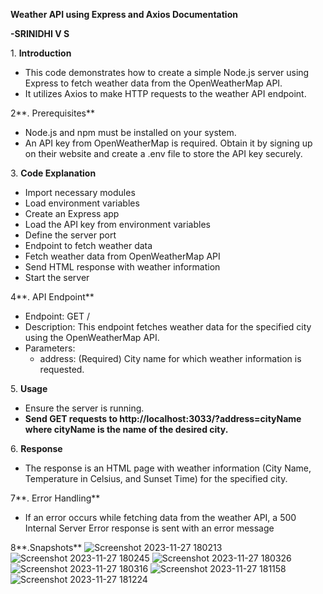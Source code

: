**Weather API using Express and Axios Documentation**

**-SRINIDHI V S**

1\. **Introduction**

- This code demonstrates how to create a simple Node.js server using Express to fetch weather data from the OpenWeatherMap API.
- It utilizes Axios to make HTTP requests to the weather API endpoint.

2\**. Prerequisites**

- Node.js and npm must be installed on your system.
- An API key from OpenWeatherMap is required. Obtain it by signing up on their website and create a .env file to store the API key securely.

3\. **Code Explanation**

- Import necessary modules 
- Load environment variables
- Create an Express app 
- Load the API key from environment variables 
- Define the server port 
- Endpoint to fetch weather data 
- Fetch weather data from OpenWeatherMap API 
- Send HTML response with weather information 
- Start the server 

4\**. API Endpoint**

- Endpoint: GET /
- Description: This endpoint fetches weather data for the specified city using the OpenWeatherMap API.
- Parameters:
  - address: (Required) City name for which weather information is requested.

5\. **Usage**

- Ensure the server is running.
- **Send GET requests to http://localhost:3033/?address=cityName where cityName is the name of the desired city.**

6\. **Response**

- The response is an HTML page with weather information (City Name, Temperature in Celsius, and Sunset Time) for the specified city.

7\**. Error Handling**

- If an error occurs while fetching data from the weather API, a 500 Internal Server Error response is sent with an error message
  
8\**.Snapshots**
![Screenshot 2023-11-27 180213](https://github.com/SrinidhiVS/API-for-weather-forecast/assets/125716129/8b5f6a8f-0197-44ae-8013-f7cf932f2e52)
![Screenshot 2023-11-27 180245](https://github.com/SrinidhiVS/API-for-weather-forecast/assets/125716129/cfc446d1-2bc4-4d09-883d-c4e4ff9073fc)
![Screenshot 2023-11-27 180326](https://github.com/SrinidhiVS/API-for-weather-forecast/assets/125716129/7eb17f82-69cf-4624-936d-d1c1ac1173a4)
![Screenshot 2023-11-27 180316](https://github.com/SrinidhiVS/API-for-weather-forecast/assets/125716129/6ce86d68-a8de-43a1-a147-20de6f0f767d)
![Screenshot 2023-11-27 181158](https://github.com/SrinidhiVS/API-for-weather-forecast/assets/125716129/7b89000d-a492-4f2a-8b71-a48d3a01cc5a)
![Screenshot 2023-11-27 181224](https://github.com/SrinidhiVS/API-for-weather-forecast/assets/125716129/072e8882-e9f3-4d1d-92ea-c645aaf9db6e)

